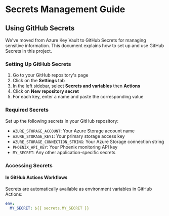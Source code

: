 # Secrets Management Guide

## Using GitHub Secrets

We've moved from Azure Key Vault to GitHub Secrets for managing sensitive information. This document explains how to set up and use GitHub Secrets in this project.

### Setting Up GitHub Secrets

1. Go to your GitHub repository's page
2. Click on the **Settings** tab
3. In the left sidebar, select **Secrets and variables** then **Actions**
4. Click on **New repository secret**
5. For each key, enter a name and paste the corresponding value

### Required Secrets

Set up the following secrets in your GitHub repository:

- `AZURE_STORAGE_ACCOUNT`: Your Azure Storage account name
- `AZURE_STORAGE_KEY1`: Your primary storage access key
- `AZURE_STORAGE_CONNECTION_STRING`: Your Azure Storage connection string
- `PHOENIX_API_KEY`: Your Phoenix monitoring API key
- `MY_SECRET`: Any other application-specific secrets

### Accessing Secrets

#### In GitHub Actions Workflows

Secrets are automatically available as environment variables in GitHub Actions:

```yaml
env:
  MY_SECRET: ${{ secrets.MY_SECRET }}
```
